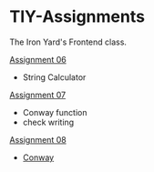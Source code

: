 TIY-Assignments
===============

The Iron Yard's Frontend class.


[Assignment 06](https://github.com/TheIronYard--Orlando/FEE--2014--FALL/issues/128)
- String Calculator


[Assignment 07](https://github.com/TheIronYard--Orlando/FEE--2014--FALL/issues/132)
- Conway function
- check writing

[Assignment 08](https://github.com/TheIronYard--Orlando/FEE--2014--FALL/issues/151)
- [Conway](https://github.com/TheIronYard--Orlando/FEE--2014--FALL/blob/master/Dojos/2014-10-02.js)
